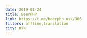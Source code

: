 ```yaml
---
date: 2019-01-24
title: BeerPHP
link: https://t.me/beerphp_nsk/306
filters: offline,translation
city: nsk
---
```

